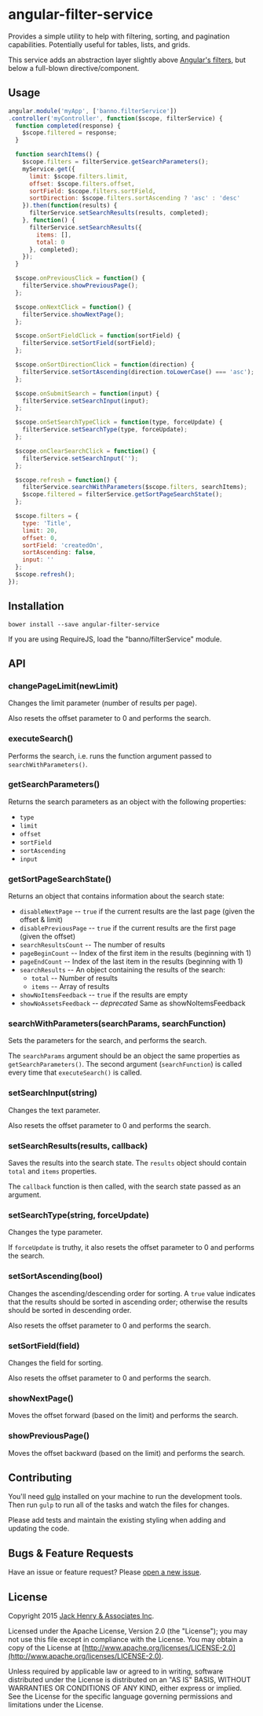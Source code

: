 # angular-filter-service

Provides a simple utility to help with filtering, sorting, and pagination capabilities. Potentially useful for tables, lists, and grids.

This service adds an abstraction layer slightly above [Angular's filters](https://docs.angularjs.org/api/ng/filter), but below a full-blown directive/component.

## Usage

```javascript
angular.module('myApp', ['banno.filterService'])
.controller('myController', function($scope, filterService) {
  function completed(response) {
    $scope.filtered = response;
  }

  function searchItems() {
    $scope.filters = filterService.getSearchParameters();
    myService.get({
      limit: $scope.filters.limit,
      offset: $scope.filters.offset,
      sortField: $scope.filters.sortField,
      sortDirection: $scope.filters.sortAscending ? 'asc' : 'desc'
    }).then(function(results) {
      filterService.setSearchResults(results, completed);
    }, function() {
      filterService.setSearchResults({
        items: [],
        total: 0
      }, completed);
    });
  }

  $scope.onPreviousClick = function() {
    filterService.showPreviousPage();
  };

  $scope.onNextClick = function() {
    filterService.showNextPage();
  };

  $scope.onSortFieldClick = function(sortField) {
    filterService.setSortField(sortField);
  };

  $scope.onSortDirectionClick = function(direction) {
    filterService.setSortAscending(direction.toLowerCase() === 'asc');
  };

  $scope.onSubmitSearch = function(input) {
    filterService.setSearchInput(input);
  };

  $scope.onSetSearchTypeClick = function(type, forceUpdate) {
    filterService.setSearchType(type, forceUpdate);
  };

  $scope.onClearSearchClick = function() {
    filterService.setSearchInput('');
  };

  $scope.refresh = function() {
    filterService.searchWithParameters($scope.filters, searchItems);
    $scope.filtered = filterService.getSortPageSearchState();
  };

  $scope.filters = {
    type: 'Title',
    limit: 20,
    offset: 0,
    sortField: 'createdOn',
    sortAscending: false,
    input: ''
  };
  $scope.refresh();
});
```

## Installation

```shell
bower install --save angular-filter-service
```

If you are using RequireJS, load the "banno/filterService" module.

## API

### changePageLimit(newLimit)

Changes the limit parameter (number of results per page).

Also resets the offset parameter to 0 and performs the search.

### executeSearch()

Performs the search, i.e. runs the function argument passed to `searchWithParameters()`.

### getSearchParameters()

Returns the search parameters as an object with the following properties:

* `type`
* `limit`
* `offset`
* `sortField`
* `sortAscending`
* `input`

### getSortPageSearchState()

Returns an object that contains information about the search state:

* `disableNextPage` -- `true` if the current results are the last page (given the offset & limit)
* `disablePreviousPage` -- `true` if the current results are the first page (given the offset)
* `searchResultsCount` -- The number of results
* `pageBeginCount` -- Index of the first item in the results (beginning with 1)
* `pageEndCount` -- Index of the last item in the results (beginning with 1)
* `searchResults` -- An object containing the results of the search:
  * `total` -- Number of results
  * `items` -- Array of results
* `showNoItemsFeedback` -- `true` if the results are empty
* `showNoAssetsFeedback` -- *deprecated* Same as showNoItemsFeedback

### searchWithParameters(searchParams, searchFunction)

Sets the parameters for the search, and performs the search.

The `searchParams` argument should be an object the same properties as `getSearchParameters()`. The second argument (`searchFunction`) is called every time that `executeSearch()` is called.

### setSearchInput(string)

Changes the text parameter.

Also resets the offset parameter to 0 and performs the search.

### setSearchResults(results, callback)

Saves the results into the search state. The `results` object should contain `total` and `items` properties.

The `callback` function is then called, with the search state passed as an argument.

### setSearchType(string, forceUpdate)

Changes the type parameter.

If `forceUpdate` is truthy, it also resets the offset parameter to 0 and performs the search.

### setSortAscending(bool)

Changes the ascending/descending order for sorting. A `true` value indicates that the results should be sorted in ascending order; otherwise the results should be sorted in descending order.

Also resets the offset parameter to 0 and performs the search.

### setSortField(field)

Changes the field for sorting.

Also resets the offset parameter to 0 and performs the search.

### showNextPage()

Moves the offset forward (based on the limit) and performs the search.

### showPreviousPage()

Moves the offset backward (based on the limit) and performs the search.

## Contributing

You'll need [gulp](http://gulpjs.com/) installed on your machine to run the development tools. Then run `gulp` to run all of the tasks and watch the files for changes.

Please add tests and maintain the existing styling when adding and updating the code.

## Bugs & Feature Requests

Have an issue or feature request? Please [open a new issue](https://github.com/Banno/angular-filter-service/issues/new).

## License

Copyright 2015 [Jack Henry & Associates Inc](https://www.jackhenry.com/).

Licensed under the Apache License, Version 2.0 (the "License"); you may not use this file except in compliance with the License. You may obtain a copy of the License at [http://www.apache.org/licenses/LICENSE-2.0](http://www.apache.org/licenses/LICENSE-2.0).

Unless required by applicable law or agreed to in writing, software distributed under the License is distributed on an "AS IS" BASIS, WITHOUT WARRANTIES OR CONDITIONS OF ANY KIND, either express or implied. See the License for the specific language governing permissions and limitations under the License.
